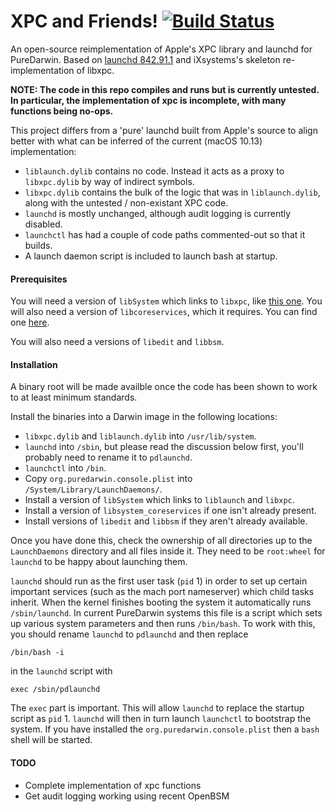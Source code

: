 # XPC and Friends! [![Build Status](https://travis-ci.org/PureDarwin/XPC.svg?branch=master)](https://travis-ci.org/PureDarwin/XPC)

An open-source reimplementation of Apple's XPC library and launchd for PureDarwin. Based on [launchd 842.91.1](https://opensource.apple.com/tarballs/launchd/launchd-842.91.1.tar.gz) and iXsystems's skeleton re-implementation of libxpc.

**NOTE: The code in this repo compiles and runs but is currently untested. In particular, the implementation of xpc is incomplete, with many functions being no-ops.**

This project differs from a 'pure' launchd built from Apple's source to align better with what can be inferred of the current (macOS 10.13) implementation:

* `liblaunch.dylib` contains no code. Instead it acts as a proxy to `libxpc.dylib` by way of indirect symbols.
* `libxpc.dylib` contains the bulk of the logic that was in `liblaunch.dylib`, along with the untested / non-existant XPC code.
* `launchd` is mostly unchanged, although audit logging is currently disabled.
* `launchctl` has had a couple of code paths commented-out so that it builds.
* A launch daemon script is included to launch bash at startup.

#### Prerequisites

You will need a version of `libSystem` which links to `libxpc`, like [this one](https://github.com/Andromeda-OS/Libsystem). You will also need a version of `libcoreservices`, which it requires. You can find one [here](https://github.com/libsystem-ethan/esdarwin).

You will also need a versions of `libedit` and `libbsm`.

#### Installation

A binary root will be made availble once the code has been shown to work to at least minimum standards.

Install the binaries into a Darwin image in the following locations:

* `libxpc.dylib` and `liblaunch.dylib` into `/usr/lib/system`.
* `launchd` into `/sbin`, but please read the discussion below first, you'll probably need to rename it to `pdlaunchd`.
* `launchctl` into `/bin`.
* Copy `org.puredarwin.console.plist` into `/System/Library/LaunchDaemons/`.
* Install a version of `libSystem` which links to `liblaunch` and `libxpc`.
* Install a version of `libsystem_coreservices` if one isn't already present.
* Install versions of `libedit` and `libbsm` if they aren't already available.

Once you have done this, check the ownership of all directories up to the `LaunchDaemons` directory and all files inside it. They need to be `root:wheel` for `launchd` to be happy about launching them.

`launchd` should run as the first user task (`pid` 1) in order to set up certain important services (such as the mach port nameserver) which child tasks inherit. When the kernel finishes booting the system it automatically runs `/sbin/launchd`. In current PureDarwin systems this file is a script which sets up various system parameters and then runs `/bin/bash`. To work with this, you should rename `launchd` to `pdlaunchd` and then replace

```
/bin/bash -i
```

in the `launchd` script with

```
exec /sbin/pdlaunchd
```

The `exec` part is important. This will allow `launchd` to replace the startup script as `pid` 1. `launchd` will then in turn launch `launchctl` to bootstrap the system. If you have installed the `org.puredarwin.console.plist` then a `bash` shell will be started.

#### TODO

* Complete implementation of xpc functions
* Get audit logging working using recent OpenBSM
